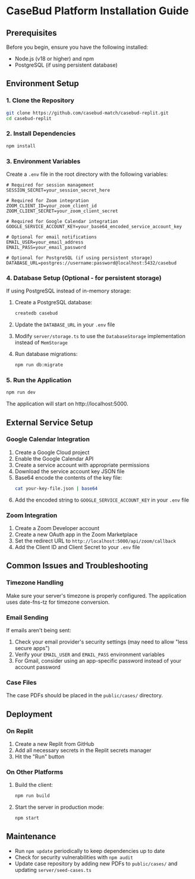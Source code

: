 # CaseBud Platform Installation Guide

## Prerequisites
Before you begin, ensure you have the following installed:
- Node.js (v18 or higher) and npm
- PostgreSQL (if using persistent database)

## Environment Setup

### 1. Clone the Repository
```bash
git clone https://github.com/casebud-match/casebud-replit.git
cd casebud-replit
```

### 2. Install Dependencies
```bash
npm install
```

### 3. Environment Variables
Create a `.env` file in the root directory with the following variables:

```
# Required for session management
SESSION_SECRET=your_session_secret_here

# Required for Zoom integration
ZOOM_CLIENT_ID=your_zoom_client_id
ZOOM_CLIENT_SECRET=your_zoom_client_secret

# Required for Google Calendar integration
GOOGLE_SERVICE_ACCOUNT_KEY=your_base64_encoded_service_account_key

# Optional for email notifications
EMAIL_USER=your_email_address
EMAIL_PASS=your_email_password

# Optional for PostgreSQL (if using persistent storage)
DATABASE_URL=postgres://username:password@localhost:5432/casebud
```

### 4. Database Setup (Optional - for persistent storage)
If using PostgreSQL instead of in-memory storage:

1. Create a PostgreSQL database:
   ```bash
   createdb casebud
   ```

2. Update the `DATABASE_URL` in your `.env` file

3. Modify `server/storage.ts` to use the `DatabaseStorage` implementation instead of `MemStorage`

4. Run database migrations:
   ```bash
   npm run db:migrate
   ```

### 5. Run the Application
```bash
npm run dev
```

The application will start on http://localhost:5000.

## External Service Setup

### Google Calendar Integration
1. Create a Google Cloud project
2. Enable the Google Calendar API
3. Create a service account with appropriate permissions
4. Download the service account key JSON file
5. Base64 encode the contents of the key file:
   ```bash
   cat your-key-file.json | base64
   ```
6. Add the encoded string to `GOOGLE_SERVICE_ACCOUNT_KEY` in your `.env` file

### Zoom Integration
1. Create a Zoom Developer account
2. Create a new OAuth app in the Zoom Marketplace
3. Set the redirect URL to `http://localhost:5000/api/zoom/callback`
4. Add the Client ID and Client Secret to your `.env` file

## Common Issues and Troubleshooting

### Timezone Handling
Make sure your server's timezone is properly configured. The application uses date-fns-tz for timezone conversion.

### Email Sending
If emails aren't being sent:
1. Check your email provider's security settings (may need to allow "less secure apps")
2. Verify your `EMAIL_USER` and `EMAIL_PASS` environment variables
3. For Gmail, consider using an app-specific password instead of your account password

### Case Files
The case PDFs should be placed in the `public/cases/` directory.

## Deployment

### On Replit
1. Create a new Replit from GitHub
2. Add all necessary secrets in the Replit secrets manager
3. Hit the "Run" button

### On Other Platforms
1. Build the client:
   ```bash
   npm run build
   ```
2. Start the server in production mode:
   ```bash
   npm start
   ```

## Maintenance
- Run `npm update` periodically to keep dependencies up to date
- Check for security vulnerabilities with `npm audit`
- Update case repository by adding new PDFs to `public/cases/` and updating `server/seed-cases.ts`